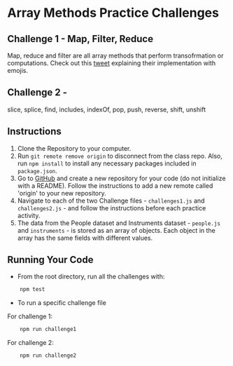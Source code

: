 # Array Methods Practice Challenges

## Challenge 1 - Map, Filter, Reduce

Map, reduce and filter are all array methods that perform transofrmation or computations.
Check out this [tweet](https://twitter.com/steveluscher/status/741089564329054208?s=19) explaining their implementation with emojis.

## Challenge 2 -

slice, splice, find, includes, indexOf, pop, push, reverse, shift, unshift

## Instructions

1. Clone the Repository to your computer.
2. Run `git remote remove origin` to disconnect from the class repo. Also, run `npm install` to install any necessary packages included in `package.json`.
3. Go to [GitHub](https://github.com/) and create a new repository for your code (do not initialize with a README). Follow the instructions to add a new remote called 'origin' to your new repository.
4. Navigate to each of the two Challenge files - `challenges1.js` and `challenges2.js` - and follow the instructions before each practice activity.
5. The data from the People dataset and Instruments dataset - `people.js` and `instruments` - is stored as an array of objects. Each object in the array has the same fields with different values.

## Running Your Code

- From the root directory, run all the challenges with:

```bash
    npm test
```

- To run a specific challenge file

For challenge 1:

```bash
    npm run challenge1
```

For challenge 2:

```bash
    npm run challenge2
```
